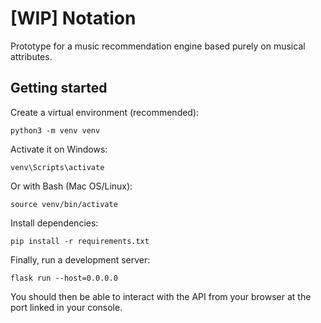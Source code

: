 # [WIP] Notation

Prototype for a music recommendation engine based purely on musical attributes.

## Getting started

Create a virtual environment (recommended):

```
python3 -m venv venv
```

Activate it on Windows:

```
venv\Scripts\activate
```

Or with Bash (Mac OS/Linux):

```
source venv/bin/activate
```

Install dependencies:

```
pip install -r requirements.txt
```

Finally, run a development server:

```
flask run --host=0.0.0.0
```
You should then be able to interact with the API from your browser at the port linked in your console.